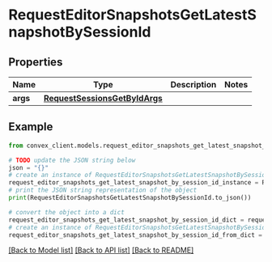# RequestEditorSnapshotsGetLatestSnapshotBySessionId


## Properties

Name | Type | Description | Notes
------------ | ------------- | ------------- | -------------
**args** | [**RequestSessionsGetByIdArgs**](RequestSessionsGetByIdArgs.md) |  | 

## Example

```python
from convex_client.models.request_editor_snapshots_get_latest_snapshot_by_session_id import RequestEditorSnapshotsGetLatestSnapshotBySessionId

# TODO update the JSON string below
json = "{}"
# create an instance of RequestEditorSnapshotsGetLatestSnapshotBySessionId from a JSON string
request_editor_snapshots_get_latest_snapshot_by_session_id_instance = RequestEditorSnapshotsGetLatestSnapshotBySessionId.from_json(json)
# print the JSON string representation of the object
print(RequestEditorSnapshotsGetLatestSnapshotBySessionId.to_json())

# convert the object into a dict
request_editor_snapshots_get_latest_snapshot_by_session_id_dict = request_editor_snapshots_get_latest_snapshot_by_session_id_instance.to_dict()
# create an instance of RequestEditorSnapshotsGetLatestSnapshotBySessionId from a dict
request_editor_snapshots_get_latest_snapshot_by_session_id_from_dict = RequestEditorSnapshotsGetLatestSnapshotBySessionId.from_dict(request_editor_snapshots_get_latest_snapshot_by_session_id_dict)
```
[[Back to Model list]](../README.md#documentation-for-models) [[Back to API list]](../README.md#documentation-for-api-endpoints) [[Back to README]](../README.md)


